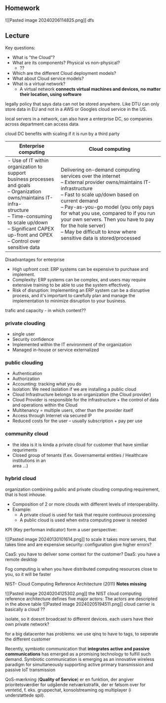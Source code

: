 ## Homework
![[Pasted image 20240206114825.png]]
dfs

## Lecture
Key questions:
- What is ”the Cloud”?  
- What are its components? Physical vs non-physical?  
	- ??
- Which are the different Cloud deployment models?  
- What about Cloud service models?  
- What is a virtual network?
	- A virtual network **connects virtual machines and devices, no matter their location, using software**

legally policy that says data can not be stored anywhere. Like DTU can only store data in EU and not in a AWS or Googles cloud service in the US. 

local servers in a network, can also have a enterprise DC, so companies across department can access data.

cloud DC benefits with scaling if it is run by a third party

| Enterprise computing | Cloud computing |
| --- | --- |
| - Use of IT within organization to support  <br>business processes and goals  <br>– Organization owns/maintains IT-infra-  <br>structure  <br>– Time-consuming to scale up/down  <br>– Significant CAPEX up-front and OPEX  <br>– Control over sensitive data | Delivering on-demand computing  <br>services over the internet  <br>– External provider owns/maintains IT-  <br>infrastructure  <br>– Fast to scale up/down based on  <br>current demand  <br>– Pay-as-you-go model  (you only pays for what you use, compared to if you run your own servers. Then you have to pay for the hole server)<br>– May be difficult to know where  <br>sensitive data is stored/processed |
Disadvantages for enterprise
- High upfront cost: ERP systems can be expensive to purchase and implement.
- Complexity: ERP systems can be complex, and users may require extensive training to be able to use the system effectively.
- Risk of disruption: Implementing an ERP system can be a disruptive process, and it's important to carefully plan and manage the implementation to minimize disruption to your business.

trafic and capacity - in which content??

### private clouding
- single user
- Security confidence
- Implemented within the IT environment of the organization
- Managed in-house or service externalized
### public clouding
- Authentication
- Authorization
- Accounting: tracking what you do
- Isolation: We need isolation if we are installing a public cloud
- Cloud Infrastructure belongs to an organization (the Cloud provider)
- Cloud Provider is responsible for the infrastructure + the control of data and operations within the Cloud  
- Multitenancy = multiple users, other than the provider itself  
- Access through Internet via secured IP  
- Reduced costs for the user – usually subscription + pay per use


### community cloud
- the idea is it is kinda a private cloud for customer that have similiar requriments
- Closed group of tenants (f.ex. Governamental entities / Healthcare institutions in an  
area ...)

### hybrid cloud
organization combining public and private clouding
computing requirement, that is host inhouse.
- Composition of 2 or more clouds with different levels of interoperability.  
- Example:  
	- A private cloud is used for task that require continuous processing  
	- A public cloud is used when extra computing power is needed

KPI (Key performan indicator) form a user perspective:

![[Pasted image 20240130101614.png]]
to scale it takes more servers, that takes time and are expensive
security: configuration give higher errors?

CaaS: you have to deliver some context for the customer?
DaaS: you have a remote desktop

Fog computing is when you have distributed computing resources close to you, so it will be faster

NIST- Cloud Computing Reference Architecture (2011)
**Notes missing**

![[Pasted image 20240204125302.png]]
the NIST cloud computing reference architecture defines five major actors:
The actors are descripted in the above table
![[Pasted image 20240205194511.png]]
cloud carrier is basically a cloud ??


isolate, so it doesnt broadcast to different devices.
each users have their own private network?

for a big datacenter has problems:
we use qinq to have to tags, to seperate the different customer

Recently, symbiotic communication that **integrates active and passive communications** has emerged as a promising technology to fulfill such demand. Symbiotic communication is emerging as an innovative wireless paradigm for simultaneously supporting active primary transmission and passive IoT transmission
  

QoS-mærkning (**Quality of Service**) er en funktion, der angiver prioritetsværdier for udgående netværkstrafik, der er følsom over for ventetid, f. eks. gruppechat, konsolstreaming og multiplayer (i understøttede spil).
